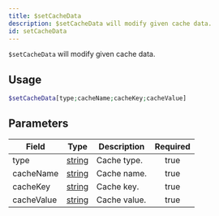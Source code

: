 ```yaml
---
title: $setCacheData
description: $setCacheData will modify given cache data.
id: setCacheData
---
```


`$setCacheData` will modify given cache data.

## Usage

```php
$setCacheData[type;cacheName;cacheKey;cacheValue]
```

## Parameters

| Field      | Type                                                                                              | Description  | Required |
| ---------- | ------------------------------------------------------------------------------------------------- | ------------ | :------: |
| type       | [string](https://developer.mozilla.org/en-US/docs/Web/JavaScript/Reference/Global_Objects/String) | Cache type.  |   true   |
| cacheName  | [string](https://developer.mozilla.org/en-US/docs/Web/JavaScript/Reference/Global_Objects/String) | Cache name.  |   true   |
| cacheKey   | [string](https://developer.mozilla.org/en-US/docs/Web/JavaScript/Reference/Global_Objects/String) | Cache key.   |   true   |
| cacheValue | [string](https://developer.mozilla.org/en-US/docs/Web/JavaScript/Reference/Global_Objects/String) | Cache value. |   true   |
